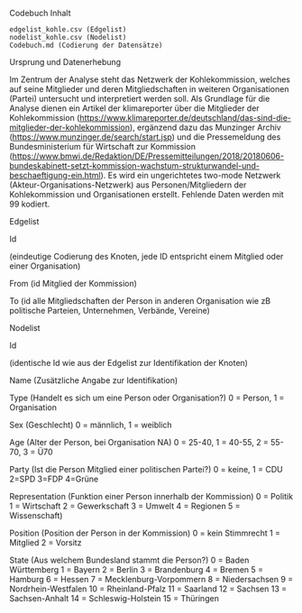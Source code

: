 Codebuch 
Inhalt

    edgelist_kohle.csv (Edgelist)
    nodelist_kohle.csv (Nodelist)
    Codebuch.md (Codierung der Datensätze)

Ursprung und Datenerhebung

Im Zentrum der Analyse steht das Netzwerk der Kohlekommission, welches auf seine Mitglieder und deren Mitgliedschaften in weiteren Organisationen (Partei) untersucht und interpretiert werden soll. Als Grundlage für die Analyse dienen ein Artikel der klimareporter über die Mitglieder der Kohlekommission (https://www.klimareporter.de/deutschland/das-sind-die-mitglieder-der-kohlekommission), ergänzend dazu das Munzinger Archiv (https://www.munzinger.de/search/start.jsp) und die Pressemeldung des Bundesministerium für Wirtschaft zur Kommission (https://www.bmwi.de/Redaktion/DE/Pressemitteilungen/2018/20180606-bundeskabinett-setzt-kommission-wachstum-strukturwandel-und-beschaeftigung-ein.html).
Es wird ein ungerichtetes two-mode Netzwerk (Akteur-Organisations-Netzwerk) aus Personen/Mitgliedern der Kohlekommission und Organisationen erstellt. Fehlende Daten werden mit 99 kodiert.

Edgelist

Id 

(eindeutige Codierung des Knoten, jede ID entspricht einem Mitglied oder einer Organisation)

From (id Mitglied der Kommission)

To (id alle Mitgliedschaften der Person in anderen Organisation wie zB politische Parteien, Unternehmen, Verbände, Vereine)

Nodelist

Id

(identische Id wie aus der Edgelist zur Identifikation der Knoten)

Name (Zusätzliche Angabe zur Identifikation)

Type (Handelt es sich um eine Person oder Organisation?)
0 = Person, 
1 = Organisation

Sex (Geschlecht)
0 = männlich, 
1 = weiblich

Age (Alter der Person, bei Organisation NA)
0 = 25-40,
1 = 40-55, 
2 = 55-70, 
3 = Ü70

Party (Ist die Person Mitglied einer politischen Partei?)
0 = keine,
1 = CDU
2=SPD
3=FDP
4=Grüne

Representation (Funktion einer Person innerhalb der Kommission)
0 = Politik
1 = Wirtschaft 
2 = Gewerkschaft
3 = Umwelt 
4 = Regionen
5 = Wissenschaft)

Position (Position der Person in der Kommission)
0 = kein Stimmrecht 
1 = Mitglied
2 = Vorsitz

State (Aus welchem Bundesland stammt die Person?)
0 = Baden Württemberg
1 = Bayern
2 = Berlin
3 = Brandenburg
4 = Bremen
5 = Hamburg
6 = Hessen
7 = Mecklenburg-Vorpommern
8 = Niedersachsen
9 = Nordrhein-Westfalen
10 = Rheinland-Pfalz
11 = Saarland
12 = Sachsen
13 = Sachsen-Anhalt
14 = Schleswig-Holstein
15 = Thüringen



